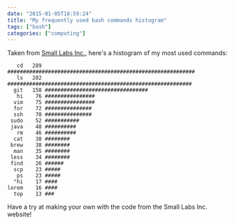 ```yaml
---
date: "2015-01-05T18:59:24"
title: "My frequently used bash commands histogram"
tags: ["bash"]
categories: ["computing"]
---
```


Taken from [Small Labs Inc.][1], here's a histogram of my most used commands:
<!--more-->
```
   cd   289 ############################################################ 
   ls   282 ########################################################### 
  git   158 ################################# 
   hi    76 ################ 
  vim    75 ################ 
  for    72 ############### 
  ssh    70 ############### 
 sudo    52 ########### 
 java    48 ########## 
   rm    46 ########## 
  cat    38 ######## 
 brew    38 ######## 
  man    35 ######## 
 less    34 ######## 
 find    26 ###### 
  scp    23 ##### 
   ps    23 ##### 
  "hi    17 #### 
lorem    16 #### 
  top    13 ### 
```

Have a try at making your own with the code from the Small Labs Inc. website!

  [1]: http://www.smallmeans.com/notes/shell-history/
